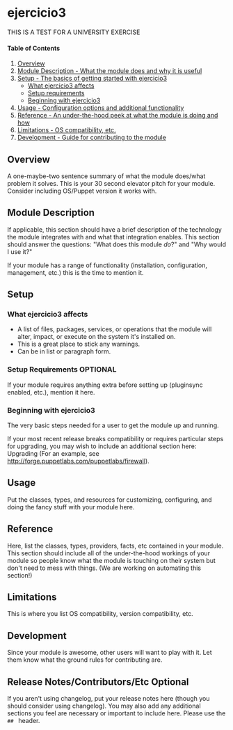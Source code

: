 # ejercicio3

THIS IS A TEST FOR A UNIVERSITY EXERCISE

#### Table of Contents

1. [Overview](#overview)
2. [Module Description - What the module does and why it is useful](#module-description)
3. [Setup - The basics of getting started with ejercicio3](#setup)
    * [What ejercicio3 affects](#what-ejercicio3-affects)
    * [Setup requirements](#setup-requirements)
    * [Beginning with ejercicio3](#beginning-with-ejercicio3)
4. [Usage - Configuration options and additional functionality](#usage)
5. [Reference - An under-the-hood peek at what the module is doing and how](#reference)
5. [Limitations - OS compatibility, etc.](#limitations)
6. [Development - Guide for contributing to the module](#development)

## Overview

A one-maybe-two sentence summary of what the module does/what problem it solves.
This is your 30 second elevator pitch for your module. Consider including
OS/Puppet version it works with.

## Module Description

If applicable, this section should have a brief description of the technology
the module integrates with and what that integration enables. This section
should answer the questions: "What does this module *do*?" and "Why would I use
it?"

If your module has a range of functionality (installation, configuration,
management, etc.) this is the time to mention it.

## Setup

### What ejercicio3 affects

* A list of files, packages, services, or operations that the module will alter,
  impact, or execute on the system it's installed on.
* This is a great place to stick any warnings.
* Can be in list or paragraph form.

### Setup Requirements **OPTIONAL**

If your module requires anything extra before setting up (pluginsync enabled,
etc.), mention it here.

### Beginning with ejercicio3

The very basic steps needed for a user to get the module up and running.

If your most recent release breaks compatibility or requires particular steps
for upgrading, you may wish to include an additional section here: Upgrading
(For an example, see http://forge.puppetlabs.com/puppetlabs/firewall).

## Usage

Put the classes, types, and resources for customizing, configuring, and doing
the fancy stuff with your module here.

## Reference

Here, list the classes, types, providers, facts, etc contained in your module.
This section should include all of the under-the-hood workings of your module so
people know what the module is touching on their system but don't need to mess
with things. (We are working on automating this section!)

## Limitations

This is where you list OS compatibility, version compatibility, etc.

## Development

Since your module is awesome, other users will want to play with it. Let them
know what the ground rules for contributing are.

## Release Notes/Contributors/Etc **Optional**

If you aren't using changelog, put your release notes here (though you should
consider using changelog). You may also add any additional sections you feel are
necessary or important to include here. Please use the `## ` header.
